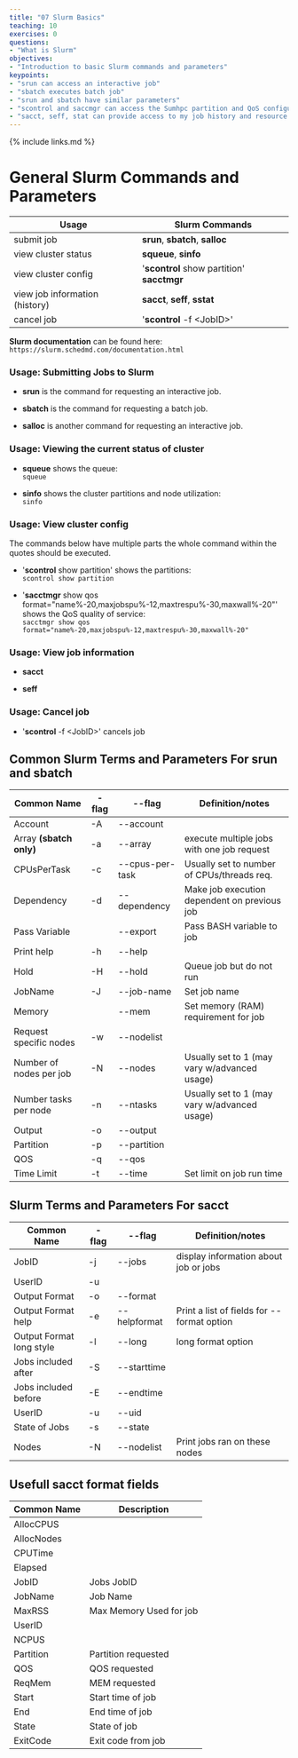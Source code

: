 ```yaml
---
title: "07 Slurm Basics"
teaching: 10
exercises: 0
questions:
- "What is Slurm"
objectives:
- "Introduction to basic Slurm commands and parameters"
keypoints:
- "srun can access an interactive job"
- "sbatch executes batch job"
- "srun and sbatch have similar parameters"
- "scontrol and saccmgr can access the Sumhpc partition and QoS configurations"
- "sacct, seff, stat can provide access to my job history and resource utilization"
---
```


{% include links.md %}

# General Slurm Commands and Parameters

|  Usage                         |              Slurm Commands                |
|--------------------------------|--------------------------------------------|
| submit job                     | **srun**,    **sbatch**,    **salloc**     |
| view cluster status            | **squeue**,   **sinfo**                    |
| view cluster config            | '**scontrol** show partition' **sacctmgr** |
| view job information (history) | **sacct**,     **seff**,     **sstat**     |
| cancel job                     | '**scontrol** -f \<JobID\>'                |

**Slurm documentation** can be found here: 
```https://slurm.schedmd.com/documentation.html``` 

### Usage: Submitting Jobs to Slurm
- **srun** is the command for requesting an interactive job.

- **sbatch** is the command for requesting a batch job.

- **salloc** is another command for requesting an interactive job.

### Usage: Viewing the current status of cluster

- **squeue** shows the queue:\
```squeue ```

- **sinfo** shows the cluster partitions and node utilization:\
```sinfo ```

### Usage: View cluster config 
The commands below have multiple parts the whole command within the quotes should be executed. 

- '**scontrol** show partition' shows the partitions:\
```scontrol show partition```

- '**sacctmgr** show qos format="name%-20,maxjobspu%-12,maxtrespu%-30,maxwall%-20"' shows the QoS quality of service:\
```sacctmgr show qos format="name%-20,maxjobspu%-12,maxtrespu%-30,maxwall%-20" ```


### Usage: View job information 
- **sacct** 

- **seff**


### Usage: Cancel job
- '**scontrol** -f \<JobID\>' cancels job 

## Common Slurm Terms and Parameters For srun and sbatch

| Common Name            | - flag | -\-flag            |   Definition/notes                           |
|------------------------|--------|--------------------|----------------------------------------------|
| Account                | -A     | -\-account         |                                              |
| Array **(sbatch only)**| -a     | -\-array           | execute multiple jobs with one job request   |
| CPUsPerTask            | -c     | -\-cpus-per-task   | Usually set to number of CPUs/threads req.   |
| Dependency             | -d     | -\-dependency      | Make job execution dependent on previous job |
| Pass Variable          |        | -\-export          | Pass BASH variable to job                    |
| Print help             | -h     | -\-help            |                                              |
| Hold                   | -H     | -\-hold            | Queue job but do not run                     |
| JobName                | -J     | -\-job-name        | Set job name                                 |
| Memory                 |        | -\-mem             | Set memory (RAM) requirement for job         |
| Request specific nodes | -w     | -\-nodelist        |                                              |
| Number of nodes per job| -N     | -\-nodes           | Usually set to 1 (may vary w/advanced usage) |
| Number tasks per node  | -n     | -\-ntasks          | Usually set to 1 (may vary w/advanced usage) |
| Output                 | -o     | -\-output          |                                              |
| Partition              | -p     | -\-partition       |                                              |
| QOS                    | -q     | -\-qos             |                                              |
| Time Limit             | -t     | -\-time            | Set limit on job run time                    |


## Slurm Terms and Parameters For sacct 

| Common Name             | - flag | -\-flag            |   Definition/notes                           |
|-------------------------|--------|--------------------|----------------------------------------------|
| JobID                   | -j     | --jobs             | display information about job or jobs        |
| UserID                  | -u     |                    |                                              |
| Output Format           | -o     | --format           |                                              |
| Output Format help      | -e     | --helpformat       | Print a list of fields for --format option   |
| Output Format long style| -l     | --long             | long format option                           |
| Jobs included after     | -S     | --starttime        |                                              |
| Jobs included before    | -E     | --endtime          |                                              |
| UserID                  | -u     | --uid              |                                              |
| State of Jobs           | -s     | --state            |                                              |
| Nodes                   | -N     | --nodelist         | Print jobs ran on these nodes                |


## Usefull sacct format fields 

| Common Name   | Description                                                              |
|---------------|--------------------------------------------------------------------------|
| AllocCPUS     |                                                                          |
| AllocNodes    |                                                                          |
| CPUTime       |                                                                          |
| Elapsed       |                                                                          |
| JobID         | Jobs JobID                                                               |
| JobName       | Job Name                                                                 |
| MaxRSS        | Max Memory Used for job                                                  |
| UserID        |                                                                          |
| NCPUS         |                                                                          |
| Partition     | Partition requested                                                      |
| QOS           | QOS requested                                                            |
| ReqMem        | MEM requested                                                            |
| Start         | Start time of job                                                        |
| End           | End time of job                                                          |
| State         | State of job                                                             |
| ExitCode      | Exit code from job                                                       |

